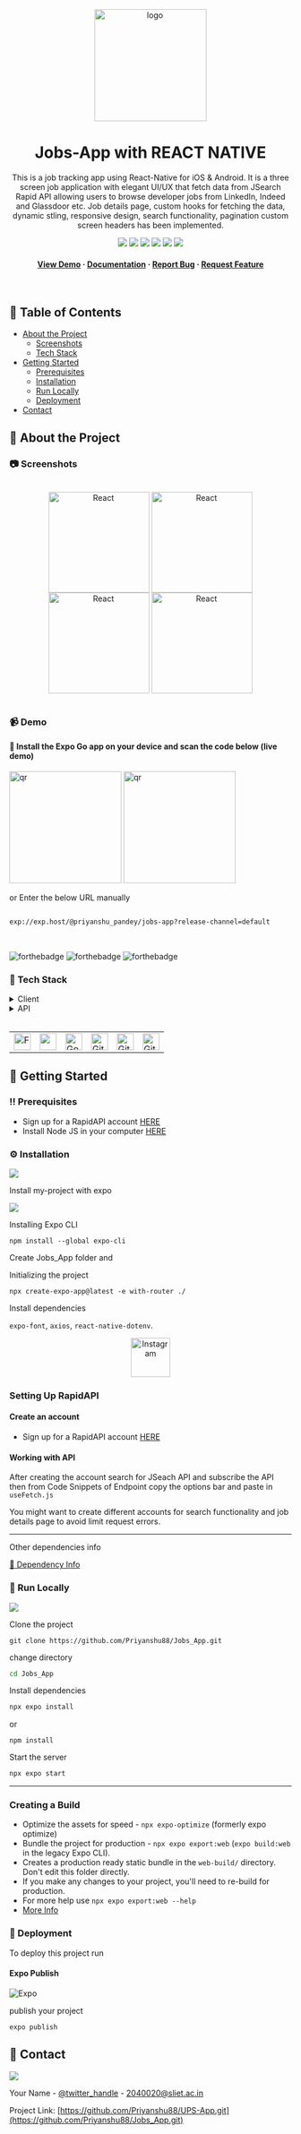 <div align="center">

  <img src="https://is4-ssl.mzstatic.com/image/thumb/Purple122/v4/5b/b7/53/5bb75324-dae6-c97c-e427-ae11189e1ecd/source/512x512bb.jpg" alt="logo" width="200" height="auto" />
  
  # Jobs-App with REACT NATIVE
  
  <p>
    This is a job tracking app using React-Native for iOS & Android. It is a three screen job application with elegant UI/UX that fetch data from JSearch Rapid API allowing users to browse developer jobs from LinkedIn, Indeed and Glassdoor etc. Job details page, custom hooks for fetching the data, dynamic stling, responsive design, search functionality, pagination custom screen headers has been implemented.
  </p>
  
  
<!-- Badges -->

<a href="#" target="_blank">![](https://img.shields.io/badge/Ios%2FAndroid-Up-green)</a>
![](https://img.shields.io/badge/Maintained-Yes-indigo)
![](https://img.shields.io/github/forks/Priyanshu88/Jobs_App.svg)
![](https://img.shields.io/github/stars/Priyanshu88/Jobs_App.svg)
![](https://img.shields.io/github/issues/Priyanshu88/Jobs_App)
![](https://img.shields.io/github/last-commit/Priyanshu88/Jobs_App)

<h4>
    <a href="">View Demo</a>
  <span> · </span>
    <a href="https://github.com/Priyanshu88/Jobs_App/blob/main/README.md">Documentation</a>
  <span> · </span>
    <a href="https://github.com/Priyanshu88/Jobs_App/issues">Report Bug</a>
  <span> · </span>
    <a href="https://github.com/Priyanshu88/Jobs_App/issues">Request Feature</a>
  </h4>
</div>

<br />

<!-- Table of Contents -->

## :notebook_with_decorative_cover: Table of Contents

- [About the Project](#star2-about-the-project)
  - [Screenshots](#camera-screenshots)
  - [Tech Stack](#space_invader-tech-stack)
- [Getting Started](#toolbox-getting-started)
  - [Prerequisites](#bangbang-prerequisites)
  - [Installation](#gear-installation)
  - [Run Locally](#running-run-locally)
  - [Deployment](#triangular_flag_on_post-deployment)
- [Contact](#handshake-contact)

<!-- About the Project -->

## :star2: About the Project

<!-- Screenshots -->

### :camera: Screenshots

<div style="display: inline_block" align="center"><br>
 <img align="center" alt="React"  width="180" src="">
  <img align="center" alt="React"  width="180" src="">
  <img align="center" alt="React"  width="180" src="">
    <img align="center" alt="React"  width="180" src="">
</div>

<br />

### :video_camera: Demo


</a>

  
#### 🔴 Install the Expo Go app on your device and scan the code below (live demo)

<a href="#instagram"><img src="https://github.com/Priyanshu88/Jobs_App/assets/86107841/3d16616d-e9e1-4ebb-a4bf-bd70fadaf4f5" alt="qr" width="200" height="200" /></a>
<a href="#instagram"><img src="https://user-images.githubusercontent.com/99184393/182557606-b36f2540-1260-42bf-b547-ed5832e3615e.png" alt="qr" width="200" height="200" /></a>

or Enter the below URL manually

```bash

exp://exp.host/@priyanshu_pandey/jobs-app?release-channel=default
```

<br/>

![forthebadge](https://forthebadge.com/images/badges/built-with-love.svg)
![forthebadge](https://forthebadge.com/images/badges/for-you.svg)
![forthebadge](https://forthebadge.com/images/badges/powered-by-coffee.svg)

### :space_invader: Tech Stack

<details>
  <summary>Client</summary>
  <ul>
    <li><a href="https://docs.expo.dev/workflow/expo-cli">Expo</a></li>
    <li><a href="https://reactnative.dev">React Native</a></li>
  </ul>

</details>

<details>
<summary>API</summary>
  <ul>
    <li><a href="https://rapidapi.com/">Rapid API</a></li>
  </ul>
</details>

<br />
<table>
  <tr>
    <td>
<a href="#facebook"><img src="https://i0.wp.com/programmingwithmosh.com/wp-content/uploads/2019/01/2000px-React-icon.svg_.png?fit=2000%2C1413&ssl=1" alt="Facebook" width="30" height="30" /></a>
    </td>
<!--     <td>
     <a href="#instagram"><img src="https://user-images.githubusercontent.com/99184393/183096870-fdf58e59-d78c-44f4-bd1c-f9033c16d907.png" alt="Instagram" width="30" height="30" /></a>
</td> -->
<!--     <td>
      <a href="#"><img src="https://user-images.githubusercontent.com/99184393/177784603-d69e9d02-721a-4bce-b9b3-949165d2edeb.png" alt="" width="30" height="30" /></a>
</td> -->
    <td>
  <a href="#"><img src="https://global-uploads.webflow.com/5fadb14c46b287ad224b60b9/60a474930669747a74cea436_RapidAPI.png" alt="" width="30" height="30" /></a>
</td>
    <td>
  <a href="#google"><img src="https://user-images.githubusercontent.com/99184393/180462270-ea4a249c-627c-4479-9431-5c3fd25454c4.png" alt="Google" width="30" height="30" /></a>
</td>
    <td>
  <a href="#github"><img src="https://user-images.githubusercontent.com/99184393/182531543-22e5cec1-bf41-444c-80b0-c2b7205b99ca.png" alt="GitHub" width="30" height="30" /></a>
</td>
    <td>
  <a href="#github"><img src="https://user-images.githubusercontent.com/99184393/182531694-325c7651-c586-4b79-9304-9b7d39fd2a95.png" alt="GitHub" width="30" height="30" /></a>
</td>
    <td>
  <a href="#github"><img src="https://user-images.githubusercontent.com/99184393/182531879-62dd069e-d5aa-456c-874e-fb5303a5fa3c.png" alt="GitHub" width="30" height="30" /></a>
</td>
<!--     <td>
  <a href="#github"><img src="https://user-images.githubusercontent.com/99184393/186053966-2e630de4-096a-4668-8e4a-863b41b24a98.png" alt="GitHub" width="30" height="30" /></a>
</td>
    <td>
  <a href="#instagram"><img src="https://user-images.githubusercontent.com/99184393/210094642-427ffa8a-3ba6-4ade-99dd-7061ae6bf81c.png" alt="Instagram" width="" height="30" /></a>
  </td> -->
  </tr>
</table>


## :toolbox: Getting Started

### :bangbang: Prerequisites

- Sign up for a RapidAPI account <a href='https://rapidapi.com/'>HERE</a>
- Install Node JS in your computer <a href='https://nodejs.org/en/'>HERE</a>

### :gear: Installation

![](https://img.shields.io/badge/React_Native-20232A?style=for-the-badge&logo=react&logoColor=61DAFB)

Install my-project with expo

![](https://img.shields.io/badge/Expo-02569B?style=for-the-badge&logo=Expo&logoColor=white)

Installing Expo CLI

```
npm install --global expo-cli
```

Create Jobs_App folder and

Initializing the project

```
npx create-expo-app@latest -e with-router ./
```

Install dependencies

`expo-font`, `axios`, `react-native-dotenv`.

<div align="center">
<a href="#instagram"><img src="https://www.sendsms.ro/wp-content/uploads/2021/05/RapidAPI-logo-blue-1.png" alt="Instagram" width="" height="70" /></a>
</div>

### Setting Up RapidAPI

#### Create an account

- Sign up for a RapidAPI account <a href='https://rapidapi.com/'>HERE</a>

#### Working with API

After creating the account search for JSeach API and subscribe the API then from Code Snippets of Endpoint
copy the options bar and paste in `useFetch.js`

You might want to create different accounts for search functionality and job details page to avoid limit request errors.

<hr />

Other dependencies info

<a href="https://github.com/Priyanshu88/Jobs_App/blob/main/package.json" target="_blank">🔶 Dependency Info</a>

<!-- Run Locally -->

### :running: Run Locally

![](https://img.shields.io/badge/GIT-E44C30?style=for-the-badge&logo=git&logoColor=white)

Clone the project

```git
git clone https://github.com/Priyanshu88/Jobs_App.git
```

change directory

```bash
cd Jobs_App
```

Install dependencies

```bash
npx expo install
```
or
```
npm install
```

Start the server

```bash
npx expo start
```

<hr />

### Creating a Build

- Optimize the assets for speed - `npx expo-optimize` (formerly expo optimize)
- Bundle the project for production - `npx expo export:web` (`expo build:web` in the legacy Expo CLI).
- Creates a production ready static bundle in the `web-build/` directory. Don't edit this folder directly.
- If you make any changes to your project, you'll need to re-build for production.
- For more help use `npx expo export:web --help`
- <a href="https://docs.expo.dev/eas" target="_blank">More Info</a>

<!-- Deployment -->

### :triangular_flag_on_post: Deployment

To deploy this project run

#### Expo Publish

![Expo](https://img.shields.io/badge/expo-1C1E24?style=for-the-badge&logo=expo&logoColor=#D04A37)

publish your project

```
expo publish
```

## :handshake: Contact


![](https://img.shields.io/badge/Gmail-D14836?style=for-the-badge&logo=gmail&logoColor=white)

Your Name - [@twitter_handle](https://twitter.com/Priyans75729802?s=09) - 2040020@sliet.ac.in

Project Link: [https://github.com/Priyanshu88/UPS-App.git](https://github.com/Priyanshu88/Jobs_App.git)
